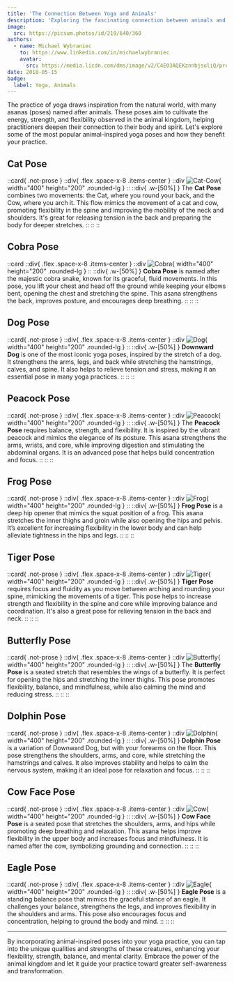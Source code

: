 ```yaml
---
title: 'The Connection Between Yoga and Animals'
description: 'Exploring the fascinating connection between animals and yoga, and how different animal poses can enhance your practice.'
image:
  src: https://picsum.photos/id/219/640/360
authors:
  - name: Michael Wybraniec
    to: https://www.linkedin.com/in/michaelwybraniec
    avatar:
      src: https://media.licdn.com/dms/image/v2/C4E03AQEKznnbjsuliQ/profile-displayphoto-shrink_400_400/profile-displayphoto-shrink_400_400/0/1656410796143?e=1746662400&v=beta&t=TGYPBD1jyQlXOab9Whmp8A6CGB2aHX-BtZopFRLYUeU
date: 2018-05-15
badge:
  label: Yoga, Animals
---
```


The practice of yoga draws inspiration from the natural world, with many asanas (poses) named after animals. These poses aim to cultivate the energy, strength, and flexibility observed in the animal kingdom, helping practitioners deepen their connection to their body and spirit. Let's explore some of the most popular animal-inspired yoga poses and how they benefit your practice.

## Cat Pose

::card{ .not-prose }
  ::div{ .flex .space-x-8 .items-center }
    ::div
      ![Cat-Cow](https://imgs.search.brave.com/5JrT1D-TOHlRg33QVQt6OwETg-NzIxXrYR-w1o4UsVk/rs:fit:860:0:0:0/g:ce/aHR0cHM6Ly9tZWRp/YS5pc3RvY2twaG90/by5jb20vaWQvNTM0/NzAyMzIzL3Bob3Rv/L2NhdC1vbi1mZW5j/ZS5qcGc_cz02MTJ4/NjEyJnc9MCZrPTIw/JmM9N0lhUGFTYW5i/RkFOQXBqc2xRX2Ff/Tm5aMWVVQ0hsRVI5/T0U5VU91UVBQUT0){ width="400" height="200" .rounded-lg }
    ::
    ::div{ .w-[50%] }
    The **Cat Pose** combines two movements: the Cat, where you round your back, and the Cow, where you arch it. This flow mimics the movement of a cat and cow, promoting flexibility in the spine and improving the mobility of the neck and shoulders. It's great for releasing tension in the back and preparing the body for deeper stretches.
    ::
  ::
::

## Cobra Pose

::card
  ::div{ .flex .space-x-8 .items-center }
    ::div
      ![Cobra](https://imgs.search.brave.com/PiaZ4csTRGLtiWNVTA5Ok922nJ44NjqdNdS0hvdK9Eg/rs:fit:860:0:0:0/g:ce/aHR0cHM6Ly9tZWRp/YS5pc3RvY2twaG90/by5jb20vaWQvMTc4/NTA0MzA5L3Bob3Rv/L2tpbmctY29icmEt/c25ha2UuanBnP3M9/NjEyeDYxMiZ3PTAm/az0yMCZjPXlocXl3/eE8yeWFPb1lPVFp5/S0NBLXdpSmg3Vjdz/LWU0MTA5NERmaDhY/cHc9){ width="400" height="200" .rounded-lg }
    ::
    ::div{ .w-[50%] }
    **Cobra Pose** is named after the majestic cobra snake, known for its graceful, fluid movements. In this pose, you lift your chest and head off the ground while keeping your elbows bent, opening the chest and stretching the spine. This asana strengthens the back, improves posture, and encourages deep breathing.
    ::
  ::
::

## Dog Pose

::card{ .not-prose }
  ::div{ .flex .space-x-8 .items-center }
    ::div
      ![Dog](https://imgs.search.brave.com/5UExJ6alIyAJtRp12E3gUDtjbeYN569yac2yTQq8bjk/rs:fit:860:0:0:0/g:ce/aHR0cHM6Ly9tZWRp/YS5pc3RvY2twaG90/by5jb20vaWQvOTQ0/NDExOTIyL3Bob3Rv/L2Rvd253YXJkLWRv/Zy5qcGc_cz02MTJ4/NjEyJnc9MCZrPTIw/JmM9MFN1aDRBV0VD/Zk5zem9pZUdncENZ/LUJBaENtczFOdW54/QmhTdXJvRm53Zz0){ width="400" height="200" .rounded-lg }
    ::
    ::div{ .w-[50%] }
    **Downward Dog** is one of the most iconic yoga poses, inspired by the stretch of a dog. It strengthens the arms, legs, and back while stretching the hamstrings, calves, and spine. It also helps to relieve tension and stress, making it an essential pose in many yoga practices.
    ::
  ::
::

## Peacock Pose

::card{ .not-prose }
  ::div{ .flex .space-x-8 .items-center }
    ::div
      ![Peacock](https://media.nbcphiladelphia.com/2019/09/GettyImages-890066970.jpg?quality=85&strip=all&fit=3000%2C2000){ width="400" height="200" .rounded-lg }
    ::
    ::div{ .w-[50%] }
    The **Peacock Pose** requires balance, strength, and flexibility. It is inspired by the vibrant peacock and mimics the elegance of its posture. This asana strengthens the arms, wrists, and core, while improving digestion and stimulating the abdominal organs. It is an advanced pose that helps build concentration and focus.
    ::
  ::
::

## Frog Pose

::card{ .not-prose }
  ::div{ .flex .space-x-8 .items-center }
    ::div
      ![Frog](https://picsum.photos/id/124/800/400){ width="400" height="200" .rounded-lg }
    ::
    ::div{ .w-[50%] }
    **Frog Pose** is a deep hip opener that mimics the squat position of a frog. This asana stretches the inner thighs and groin while also opening the hips and pelvis. It’s excellent for increasing flexibility in the lower body and can help alleviate tightness in the hips and legs.
    ::
  ::
::

## Tiger Pose

::card{ .not-prose }
  ::div{ .flex .space-x-8 .items-center }
    ::div
      ![Tiger](https://picsum.photos/id/996/800/400){ width="400" height="200" .rounded-lg }
    ::
    ::div{ .w-[50%] }
    **Tiger Pose** requires focus and fluidity as you move between arching and rounding your spine, mimicking the movements of a tiger. This pose helps to increase strength and flexibility in the spine and core while improving balance and coordination. It's also a great pose for relieving tension in the back and neck.
    ::
  ::
::

## Butterfly Pose

::card{ .not-prose }
  ::div{ .flex .space-x-8 .items-center }
    ::div
      ![Butterfly](https://picsum.photos/id/128/800/400){ width="400" height="200" .rounded-lg }
    ::
    ::div{ .w-[50%] }
    The **Butterfly Pose** is a seated stretch that resembles the wings of a butterfly. It is perfect for opening the hips and stretching the inner thighs. This pose promotes flexibility, balance, and mindfulness, while also calming the mind and reducing stress.
    ::
  ::
::

## Dolphin Pose

::card{ .not-prose }
  ::div{ .flex .space-x-8 .items-center }
    ::div
      ![Dolphin](https://picsum.photos/id/196/800/400){ width="400" height="200" .rounded-lg }
    ::
    ::div{ .w-[50%] }
    **Dolphin Pose** is a variation of Downward Dog, but with your forearms on the floor. This pose strengthens the shoulders, arms, and core, while stretching the hamstrings and calves. It also improves stability and helps to calm the nervous system, making it an ideal pose for relaxation and focus.
    ::
  ::
::

## Cow Face Pose

::card{ .not-prose }
  ::div{ .flex .space-x-8 .items-center }
    ::div
      ![Cow](https://picsum.photos/id/219/800/400){ width="400" height="200" .rounded-lg }
    ::
    ::div{ .w-[50%] }
    **Cow Face Pose** is a seated pose that stretches the shoulders, arms, and hips while promoting deep breathing and relaxation. This asana helps improve flexibility in the upper body and increases focus and mindfulness. It is named after the cow, symbolizing grounding and connection.
    ::
  ::
::

## Eagle Pose

::card{ .not-prose }
  ::div{ .flex .space-x-8 .items-center }
    ::div
      ![Eagle](https://picsum.photos/id/973/800/400){ width="400" height="200" .rounded-lg }
    ::
    ::div{ .w-[50%] }
    **Eagle Pose** is a standing balance pose that mimics the graceful stance of an eagle. It challenges your balance, strengthens the legs, and improves flexibility in the shoulders and arms. This pose also encourages focus and concentration, helping to ground the body and mind.
    ::
  ::
::

---
By incorporating animal-inspired poses into your yoga practice, you can tap into the unique qualities and strengths of these creatures, enhancing your flexibility, strength, balance, and mental clarity. Embrace the power of the animal kingdom and let it guide your practice toward greater self-awareness and transformation.